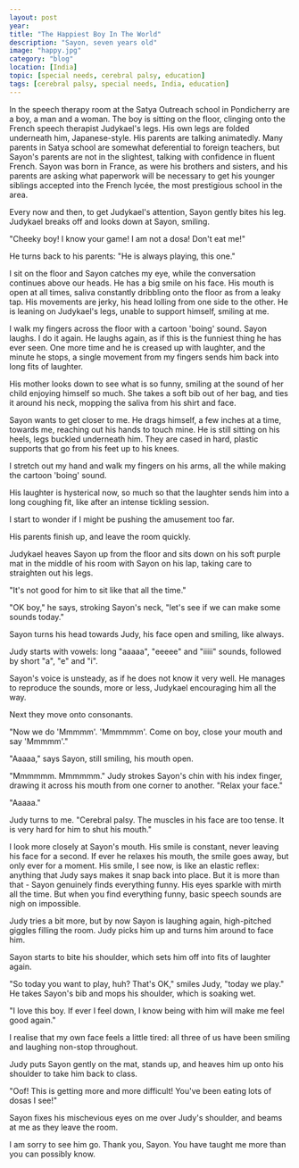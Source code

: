 ```yaml
---
layout: post
year: 
title: "The Happiest Boy In The World"
description: "Sayon, seven years old"
image: "happy.jpg"
category: "blog"
location: [India]
topic: [special needs, cerebral palsy, education]
tags: [cerebral palsy, special needs, India, education]
---
```


In the speech therapy room at the Satya Outreach school in Pondicherry are a boy, a man and a woman. The boy is sitting on the floor, clinging onto the French speech therapist Judykael's legs. His own legs are folded underneath him, Japanese-style. His parents are talking animatedly. Many parents in Satya school are somewhat deferential to foreign teachers, but Sayon's parents are not in the slightest, talking with confidence in fluent French. Sayon was born in France, as were his brothers and sisters, and his parents are asking what paperwork will be necessary to get his younger siblings accepted into the French lycée, the most prestigious school in the area. 

Every now and then, to get Judykael's attention, Sayon gently bites his leg. Judykael breaks off and looks down at Sayon, smiling.

"Cheeky boy! I know your game! I am not a dosa! Don't eat me!" 

He turns back to his parents: "He is always playing, this one."

I sit on the floor and Sayon catches my eye, while the conversation continues above our heads. He has a big smile on his face. His mouth is open at all times, saliva constantly dribbling onto the floor as from a leaky tap. His movements are jerky, his head lolling from one side to the other. He is leaning on Judykael's legs, unable to support himself, smiling at me.

I walk my fingers across the floor with a cartoon 'boing' sound. Sayon laughs. I do it again. He laughs again, as if this is the funniest thing he has ever seen. One more time and he is creased up with laughter, and the minute he stops, a single movement from my fingers sends him back into long fits of laughter.

His mother looks down to see what is so funny, smiling at the sound of her child enjoying himself so much. She takes a soft bib out of her bag, and ties it around his neck, mopping the saliva from his shirt and face.

Sayon wants to get closer to me. He drags himself, a few inches at a time, towards me, reaching out his hands to touch mine. He is still sitting on his heels, legs buckled underneath him. They are cased in hard, plastic supports that go from his feet up to his knees. 

I stretch out my hand and walk my fingers on his arms, all the while making the cartoon 'boing' sound.

His laughter is hysterical now, so much so that the laughter sends him into a long coughing fit, like after an intense tickling session.

I start to wonder if I might be pushing the amusement too far.

His parents finish up, and leave the room quickly.

Judykael heaves Sayon up from the floor and sits down on his soft purple mat in the middle of his room with Sayon on his lap, taking care to straighten out his legs.

"It's not good for him to sit like that all the time."

"OK boy," he says, stroking Sayon's neck, "let's see if we can make some sounds today."

Sayon turns his head towards Judy, his face open and smiling, like always.

Judy starts with vowels: long "aaaaa", "eeeee" and  "iiiii" sounds, followed by short "a", "e" and "i".

Sayon's voice is unsteady, as if he does not know it very well. He manages to reproduce the sounds, more or less, Judykael encouraging him all the way.

Next they move onto consonants.

"Now we do 'Mmmmm'. 'Mmmmmm'. Come on boy, close your mouth and say 'Mmmmm'."

"Aaaaa," says Sayon, still smiling, his mouth open.

"Mmmmmm. Mmmmmm." Judy strokes Sayon's chin with his index finger, drawing it across his mouth from one corner to another. "Relax your face."

"Aaaaa."

Judy turns to me. "Cerebral palsy. The muscles in his face are too tense. It is very hard for him to shut his mouth."

I look more closely at Sayon's mouth. His smile is constant, never leaving his face for a second. If ever he relaxes his mouth, the smile goes away, but only ever for a moment. His smile, I see now, is like an elastic reflex: anything that Judy says makes it snap back into place. But it is more than that - Sayon genuinely finds everything funny. His eyes sparkle with mirth all the time. But when you find everything funny, basic speech sounds are nigh on impossible.

Judy tries a bit more, but by now Sayon is laughing again, high-pitched giggles filling the room. Judy picks him up and turns him around to face him. 

Sayon starts to bite his shoulder, which sets him off into fits of laughter again.

"So today you want to play, huh? That's OK," smiles Judy, "today we play." He takes Sayon's bib and mops his shoulder, which is soaking wet.

"I love this boy. If ever I feel down, I know being with him will make me feel good again."

I realise that my own face feels a little tired: all three of us have been smiling and laughing non-stop throughout.

Judy puts Sayon gently on the mat, stands up, and heaves him up onto his shoulder to take him back to class. 

"Oof! This is getting more and more difficult! You've been eating lots of dosas I see!"

Sayon fixes his mischevious eyes on me over Judy's shoulder, and beams at me as they leave the room.

I am sorry to see him go. Thank you, Sayon. You have taught me more than you can possibly know.







